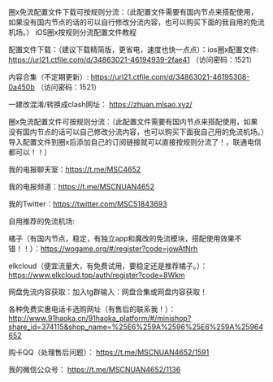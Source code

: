 圈x免流配置文件下载可按规则分流：（此配置文件需要有国内节点来搭配使用，如果没有国内节点的话的可以自行修改分流内容，也可以购买下面的我自用的免流机场。）
iOS圈x按规则分流配置文件教程


配置文件下载：（建议下载精简版，更省电，速度也快一点点）：ios圈x配置文件: https://url21.ctfile.com/d/34863021-46194939-2fae41 （访问密码：1521）

内容合集（不定期更新）: https://url21.ctfile.com/d/34863021-46195308-0a450b （访问密码：1521）

一建改混淆/转换成clash网址：
https://zhuan.mlsao.xyz/

圈x免流配置文件可按规则分流：（此配置文件需要有国内节点来搭配使用，如果没有国内节点的话可以自己修改分流内容，也可以购买下面我自己用的免流机场。）导入配置文件到圈x后添加自己的订阅链接就可以直接按规则分流了！，联通电信都可以！！）




我的电报聊天室：https://t.me/MSC4652 


我的电报频道：https://t.me/MSCNUAN4652


我的Twitter：https://twitter.com/MSC51843693


自用推荐的免流机场:

橘子（有国内节点，稳定，有独立app和魔改的免流模块，搭配使用效果不错！！）：https://wogame.org/#/register?code=jowAtNrh


elkcloud（便宜流量大，有免费试用，要稳定还是推荐橘子。）：https://www.elkcloud.top/auth/register?code=8Wkm


网盘免流内容获取：加入tg群输入：网盘合集或网盘内容获取！




各种免费实惠电话卡选购网址（有售后的联系我！）：http://www.91haoka.cn/91haoka_platform/#/minishop?share_id=374115&shop_name=%25E6%259A%2596%25E6%259A%25964652



购卡QQ（处理售后问题）： https://t.me/MSCNUAN4652/1591



我的微信公众号： https://t.me/MSCNUAN4652/1136



